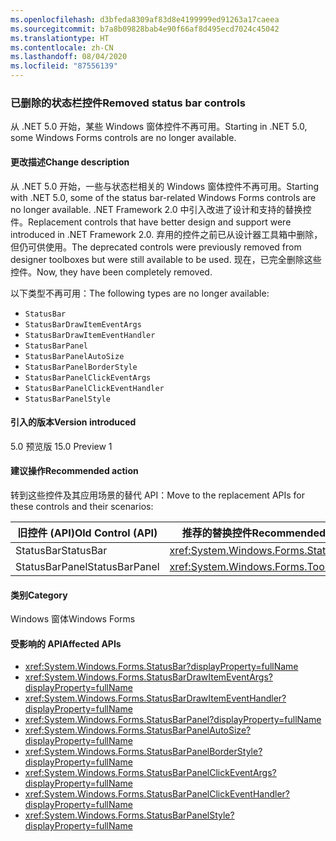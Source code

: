 ```yaml
---
ms.openlocfilehash: d3bfeda8309af83d8e4199999ed91263a17caeea
ms.sourcegitcommit: b7a8b09828bab4e90f66af8d495ecd7024c45042
ms.translationtype: HT
ms.contentlocale: zh-CN
ms.lasthandoff: 08/04/2020
ms.locfileid: "87556139"
---
```

### <a name="removed-status-bar-controls"></a><span data-ttu-id="3cad0-101">已删除的状态栏控件</span><span class="sxs-lookup"><span data-stu-id="3cad0-101">Removed status bar controls</span></span>

<span data-ttu-id="3cad0-102">从 .NET 5.0 开始，某些 Windows 窗体控件不再可用。</span><span class="sxs-lookup"><span data-stu-id="3cad0-102">Starting in .NET 5.0, some Windows Forms controls are no longer available.</span></span>

#### <a name="change-description"></a><span data-ttu-id="3cad0-103">更改描述</span><span class="sxs-lookup"><span data-stu-id="3cad0-103">Change description</span></span>

<span data-ttu-id="3cad0-104">从 .NET 5.0 开始，一些与状态栏相关的 Windows 窗体控件不再可用。</span><span class="sxs-lookup"><span data-stu-id="3cad0-104">Starting with .NET 5.0, some of the status bar-related Windows Forms controls are no longer available.</span></span> <span data-ttu-id="3cad0-105">.NET Framework 2.0 中引入改进了设计和支持的替换控件。</span><span class="sxs-lookup"><span data-stu-id="3cad0-105">Replacement controls that have better design and support were introduced in .NET Framework 2.0.</span></span> <span data-ttu-id="3cad0-106">弃用的控件之前已从设计器工具箱中删除，但仍可供使用。</span><span class="sxs-lookup"><span data-stu-id="3cad0-106">The deprecated controls were previously removed from designer toolboxes but were still available to be used.</span></span> <span data-ttu-id="3cad0-107">现在，已完全删除这些控件。</span><span class="sxs-lookup"><span data-stu-id="3cad0-107">Now, they have been completely removed.</span></span>

<span data-ttu-id="3cad0-108">以下类型不再可用：</span><span class="sxs-lookup"><span data-stu-id="3cad0-108">The following types are no longer available:</span></span>

* `StatusBar`
* `StatusBarDrawItemEventArgs`
* `StatusBarDrawItemEventHandler`
* `StatusBarPanel`
* `StatusBarPanelAutoSize`
* `StatusBarPanelBorderStyle`
* `StatusBarPanelClickEventArgs`
* `StatusBarPanelClickEventHandler`
* `StatusBarPanelStyle`

#### <a name="version-introduced"></a><span data-ttu-id="3cad0-109">引入的版本</span><span class="sxs-lookup"><span data-stu-id="3cad0-109">Version introduced</span></span>

<span data-ttu-id="3cad0-110">5.0 预览版 1</span><span class="sxs-lookup"><span data-stu-id="3cad0-110">5.0 Preview 1</span></span>

#### <a name="recommended-action"></a><span data-ttu-id="3cad0-111">建议操作</span><span class="sxs-lookup"><span data-stu-id="3cad0-111">Recommended action</span></span>

<span data-ttu-id="3cad0-112">转到这些控件及其应用场景的替代 API：</span><span class="sxs-lookup"><span data-stu-id="3cad0-112">Move to the replacement APIs for these controls and their scenarios:</span></span>

| <span data-ttu-id="3cad0-113">旧控件 (API)</span><span class="sxs-lookup"><span data-stu-id="3cad0-113">Old Control (API)</span></span> | <span data-ttu-id="3cad0-114">推荐的替换控件</span><span class="sxs-lookup"><span data-stu-id="3cad0-114">Recommended Replacement</span></span>                          |
|-------------------|--------------------------------------------------|
| <span data-ttu-id="3cad0-115">StatusBar</span><span class="sxs-lookup"><span data-stu-id="3cad0-115">StatusBar</span></span>         | <xref:System.Windows.Forms.StatusStrip>          |
| <span data-ttu-id="3cad0-116">StatusBarPanel</span><span class="sxs-lookup"><span data-stu-id="3cad0-116">StatusBarPanel</span></span>    | <xref:System.Windows.Forms.ToolStripStatusLabel> |

#### <a name="category"></a><span data-ttu-id="3cad0-117">类别</span><span class="sxs-lookup"><span data-stu-id="3cad0-117">Category</span></span>

<span data-ttu-id="3cad0-118">Windows 窗体</span><span class="sxs-lookup"><span data-stu-id="3cad0-118">Windows Forms</span></span>

#### <a name="affected-apis"></a><span data-ttu-id="3cad0-119">受影响的 API</span><span class="sxs-lookup"><span data-stu-id="3cad0-119">Affected APIs</span></span>

- <xref:System.Windows.Forms.StatusBar?displayProperty=fullName>
- <xref:System.Windows.Forms.StatusBarDrawItemEventArgs?displayProperty=fullName>
- <xref:System.Windows.Forms.StatusBarDrawItemEventHandler?displayProperty=fullName>
- <xref:System.Windows.Forms.StatusBarPanel?displayProperty=fullName>
- <xref:System.Windows.Forms.StatusBarPanelAutoSize?displayProperty=fullName>
- <xref:System.Windows.Forms.StatusBarPanelBorderStyle?displayProperty=fullName>
- <xref:System.Windows.Forms.StatusBarPanelClickEventArgs?displayProperty=fullName>
- <xref:System.Windows.Forms.StatusBarPanelClickEventHandler?displayProperty=fullName>
- <xref:System.Windows.Forms.StatusBarPanelStyle?displayProperty=fullName>

<!-- 

#### Affected APIs

- `T:System.Windows.Forms.StatusBar`
- `T:System.Windows.Forms.StatusBarDrawItemEventArgs`
- `T:System.Windows.Forms.StatusBarDrawItemEventHandler`
- `T:System.Windows.Forms.StatusBarPanel`
- `T:System.Windows.Forms.StatusBarPanelAutoSize`
- `T:System.Windows.Forms.StatusBarPanelBorderStyle`
- `T:System.Windows.Forms.StatusBarPanelClickEventArgs`
- `T:System.Windows.Forms.StatusBarPanelClickEventHandler`
- `T:System.Windows.Forms.StatusBarPanelStyle` 

-->
